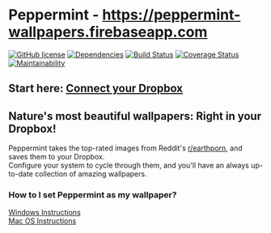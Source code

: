 # Peppermint - https://peppermint-wallpapers.firebaseapp.com

[![GitHub license](https://img.shields.io/badge/license-MIT-blue.svg)](https://raw.githubusercontent.com/nielsmaerten/peppermint/master/LICENSE)
[![Dependencies](https://david-dm.org/nielsmaerten/peppermint.svg)](https://david-dm.org/nielsmaerten/peppermint)
[![Build Status](https://travis-ci.org/nielsmaerten/peppermint.svg?branch=master)](https://travis-ci.org/nielsmaerten/peppermint)
[![Coverage Status](https://coveralls.io/repos/github/nielsmaerten/peppermint/badge.svg?branch=master)](https://coveralls.io/github/nielsmaerten/peppermint?branch=master)
[![Maintainability](https://api.codeclimate.com/v1/badges/b28fed4ace7959d2e8c7/maintainability)](https://codeclimate.com/github/nielsmaerten/peppermint/maintainability)

## Start here: [**Connect your Dropbox**](https://peppermint-wallpapers.firebaseapp.com)
## Nature's most beautiful wallpapers: Right in your Dropbox!

Peppermint takes the top-rated images from Reddit's [r/earthporn](https://reddit.com/r/earthporn), and saves them to your Dropbox.  
Configure your system to cycle through them, and you'll have an always up-to-date collection of amazing wallpapers.

### How to I set Peppermint as my wallpaper?
[Windows Instructions](https://www.google.com/search?q=wallpaper+slideshow+windows)  
[Mac OS Instructions](https://www.google.com/search?q=wallpaper+slideshow+mac+os)

